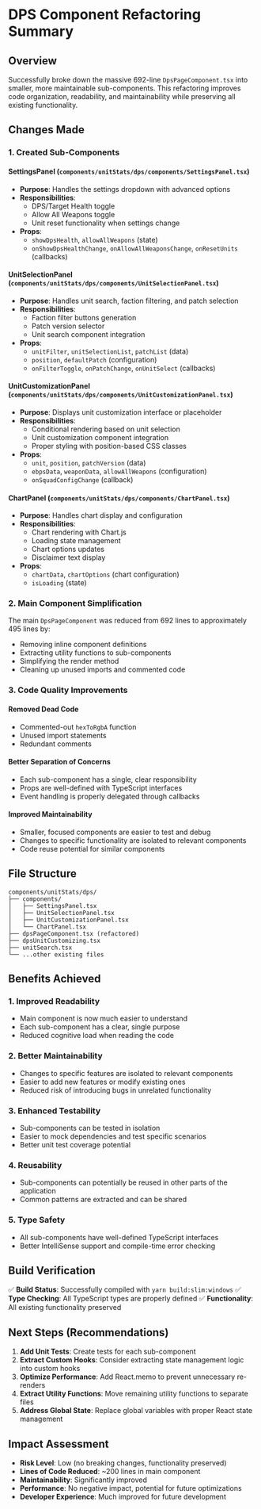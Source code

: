 # DPS Component Refactoring Summary

## Overview

Successfully broke down the massive 692-line `DpsPageComponent.tsx` into smaller, more maintainable sub-components. This refactoring improves code organization, readability, and maintainability while preserving all existing functionality.

## Changes Made

### 1. Created Sub-Components

#### SettingsPanel (`components/unitStats/dps/components/SettingsPanel.tsx`)

- **Purpose**: Handles the settings dropdown with advanced options
- **Responsibilities**:
  - DPS/Target Health toggle
  - Allow All Weapons toggle
  - Unit reset functionality when settings change
- **Props**:
  - `showDpsHealth`, `allowAllWeapons` (state)
  - `onShowDpsHealthChange`, `onAllowAllWeaponsChange`, `onResetUnits` (callbacks)

#### UnitSelectionPanel (`components/unitStats/dps/components/UnitSelectionPanel.tsx`)

- **Purpose**: Handles unit search, faction filtering, and patch selection
- **Responsibilities**:
  - Faction filter buttons generation
  - Patch version selector
  - Unit search component integration
- **Props**:
  - `unitFilter`, `unitSelectionList`, `patchList` (data)
  - `position`, `defaultPatch` (configuration)
  - `onFilterToggle`, `onPatchChange`, `onUnitSelect` (callbacks)

#### UnitCustomizationPanel (`components/unitStats/dps/components/UnitCustomizationPanel.tsx`)

- **Purpose**: Displays unit customization interface or placeholder
- **Responsibilities**:
  - Conditional rendering based on unit selection
  - Unit customization component integration
  - Proper styling with position-based CSS classes
- **Props**:
  - `unit`, `position`, `patchVersion` (data)
  - `ebpsData`, `weaponData`, `allowAllWeapons` (configuration)
  - `onSquadConfigChange` (callback)

#### ChartPanel (`components/unitStats/dps/components/ChartPanel.tsx`)

- **Purpose**: Handles chart display and configuration
- **Responsibilities**:
  - Chart rendering with Chart.js
  - Loading state management
  - Chart options updates
  - Disclaimer text display
- **Props**:
  - `chartData`, `chartOptions` (chart configuration)
  - `isLoading` (state)

### 2. Main Component Simplification

The main `DpsPageComponent` was reduced from 692 lines to approximately 495 lines by:

- Removing inline component definitions
- Extracting utility functions to sub-components
- Simplifying the render method
- Cleaning up unused imports and commented code

### 3. Code Quality Improvements

#### Removed Dead Code

- Commented-out `hexToRgbA` function
- Unused import statements
- Redundant comments

#### Better Separation of Concerns

- Each sub-component has a single, clear responsibility
- Props are well-defined with TypeScript interfaces
- Event handling is properly delegated through callbacks

#### Improved Maintainability

- Smaller, focused components are easier to test and debug
- Changes to specific functionality are isolated to relevant components
- Code reuse potential for similar components

## File Structure

```
components/unitStats/dps/
├── components/
│   ├── SettingsPanel.tsx
│   ├── UnitSelectionPanel.tsx
│   ├── UnitCustomizationPanel.tsx
│   └── ChartPanel.tsx
├── dpsPageComponent.tsx (refactored)
├── dpsUnitCustomizing.tsx
├── unitSearch.tsx
└── ...other existing files
```

## Benefits Achieved

### 1. **Improved Readability**

- Main component is now much easier to understand
- Each sub-component has a clear, single purpose
- Reduced cognitive load when reading the code

### 2. **Better Maintainability**

- Changes to specific features are isolated to relevant components
- Easier to add new features or modify existing ones
- Reduced risk of introducing bugs in unrelated functionality

### 3. **Enhanced Testability**

- Sub-components can be tested in isolation
- Easier to mock dependencies and test specific scenarios
- Better unit test coverage potential

### 4. **Reusability**

- Sub-components can potentially be reused in other parts of the application
- Common patterns are extracted and can be shared

### 5. **Type Safety**

- All sub-components have well-defined TypeScript interfaces
- Better IntelliSense support and compile-time error checking

## Build Verification

✅ **Build Status**: Successfully compiled with `yarn build:slim:windows`
✅ **Type Checking**: All TypeScript types are properly defined
✅ **Functionality**: All existing functionality preserved

## Next Steps (Recommendations)

1. **Add Unit Tests**: Create tests for each sub-component
2. **Extract Custom Hooks**: Consider extracting state management logic into custom hooks
3. **Optimize Performance**: Add React.memo to prevent unnecessary re-renders
4. **Extract Utility Functions**: Move remaining utility functions to separate files
5. **Address Global State**: Replace global variables with proper React state management

## Impact Assessment

- **Risk Level**: Low (no breaking changes, functionality preserved)
- **Lines of Code Reduced**: ~200 lines in main component
- **Maintainability**: Significantly improved
- **Performance**: No negative impact, potential for future optimizations
- **Developer Experience**: Much improved for future development
